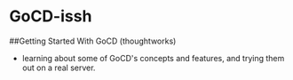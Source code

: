 # GoCD-issh
##Getting Started With GoCD (thoughtworks)

- learning about some of GoCD's concepts and features, and trying them out on a real server.
